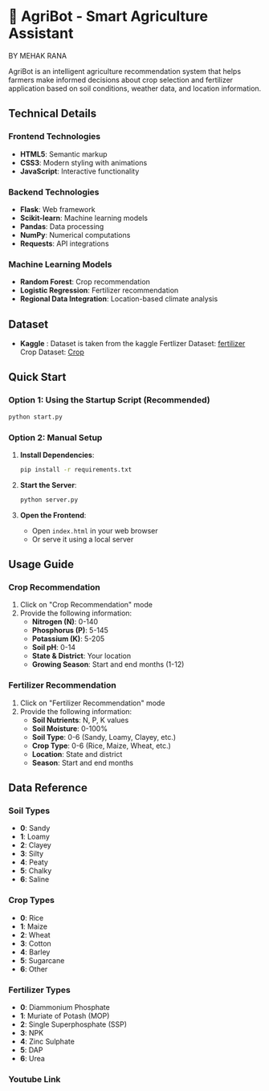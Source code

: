 # 🌾 AgriBot - Smart Agriculture Assistant

BY MEHAK RANA

AgriBot is an intelligent agriculture recommendation system that helps farmers make informed decisions about crop selection and fertilizer application based on soil conditions, weather data, and location information.

## Technical Details

### Frontend Technologies
- **HTML5**: Semantic markup
- **CSS3**: Modern styling with animations
- **JavaScript**: Interactive functionality


### Backend Technologies
- **Flask**: Web framework
- **Scikit-learn**: Machine learning models
- **Pandas**: Data processing
- **NumPy**: Numerical computations
- **Requests**: API integrations

### Machine Learning Models
- **Random Forest**: Crop recommendation
- **Logistic Regression**: Fertilizer recommendation
- **Regional Data Integration**: Location-based climate analysis


## Dataset 
- **Kaggle** : Dataset is taken from the kaggle 
Fertlizer Dataset: [fertilizer](https://www.kaggle.com/datasets/gdabhishek/fertilizer-prediction)
Crop Dataset: [Crop](https://www.kaggle.com/datasets/atharvaingle/crop-recommendation-dataset)




## Quick Start

### Option 1: Using the Startup Script (Recommended)
```bash
python start.py
```

### Option 2: Manual Setup
1. **Install Dependencies**:
   ```bash
   pip install -r requirements.txt
   ```

2. **Start the Server**:
   ```bash
   python server.py
   ```

3. **Open the Frontend**:
   - Open `index.html` in your web browser
   - Or serve it using a local server

## Usage Guide

### Crop Recommendation
1. Click on "Crop Recommendation" mode
2. Provide the following information:
   - **Nitrogen (N)**: 0-140
   - **Phosphorus (P)**: 5-145  
   - **Potassium (K)**: 5-205
   - **Soil pH**: 0-14
   - **State & District**: Your location
   - **Growing Season**: Start and end months (1-12)

### Fertilizer Recommendation
1. Click on "Fertilizer Recommendation" mode
2. Provide the following information:
   - **Soil Nutrients**: N, P, K values
   - **Soil Moisture**: 0-100%
   - **Soil Type**: 0-6 (Sandy, Loamy, Clayey, etc.)
   - **Crop Type**: 0-6 (Rice, Maize, Wheat, etc.)
   - **Location**: State and district
   - **Season**: Start and end months



## Data Reference

### Soil Types
- **0**: Sandy
- **1**: Loamy  
- **2**: Clayey
- **3**: Silty
- **4**: Peaty
- **5**: Chalky
- **6**: Saline

### Crop Types
- **0**: Rice
- **1**: Maize
- **2**: Wheat
- **3**: Cotton
- **4**: Barley
- **5**: Sugarcane
- **6**: Other

### Fertilizer Types
- **0**: Diammonium Phosphate
- **1**: Muriate of Potash (MOP)
- **2**: Single Superphosphate (SSP)
- **3**: NPK
- **4**: Zinc Sulphate
- **5**: DAP
- **6**: Urea



### Youtube Link





